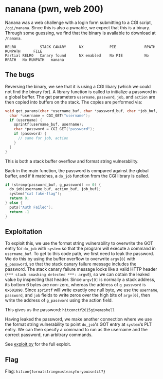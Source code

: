 # nanana (pwn, web 200)

Nanana was a web challenge with a login form submitting to a CGI script,
`/cgi/nanana`. Since this is also a pwnable, we expect that this is a
binary. Through some guessing, we find that the binary is available to
download at `/nanana`.

```
RELRO           STACK CANARY      NX            PIE             RPATH      RUNPATH      FILE
Partial RELRO   Canary found      NX enabled    No PIE          No RPATH   No RUNPATH   nanana
```

## The bugs

Reversing the binary, we see that it is using a CGI libary (which we could not
find the binary for). A library function is called to initialize a password in
a global buffer. The get parameters `username`, `password`, `job`, and `action`
are then copied into buffers on the stack. The copies are performed via:

```C
void get_params(char *username_buf, char *password_buf, char *job_buf, char *action_buf) {
  char *username = CGI_GET("username");
  if (username) {
    sprintf(username_buf, username);
    char *password = CGI_GET("password");
    if (password) {
      // same for job, action
    }
  }
}
```

This is both a stack buffer overflow and format string vulnerability.

Back in the main function, the password is compared against the global buffer,
and if it matches, a `do_job` function from the CGI library is called.

```C
if (strcmp(password_buf, g_password) == 0) {
  do_job(username_buf, action_buf, job_buf);
  system("cat fake-flag");
  return 0;
} else {
  puts("Auth Failed");
  return -1
}
```

## Exploitation

To exploit this, we use the format string vulnerability to overwrite the GOT
entry for `do_job` with `system` so that the program will execute a command in
`username_buf`. To get to this code path, we first need to leak the password.
We do this by using the buffer overflow to overwrite `argv[0]` with
`g_password`, so that the stack canary failure message includes the password.
The stack canary failure message looks like a valid HTTP header (`*** stack
smashing detected ***: argv0`), so we can obtain the leaked value by inspecting
that header.  Since `argv[0]` is normally a stack address, its bottom 6 bytes
are non-zero, whereas the address of `g_password` is `0x601090`. Since
`sprintf` will write exactly one null byte, we use the `username`, `password`,
and `job` fields to write zeros over the high bits of `argv[0]`, then write the
address of `g_password` using the action field.

This gives us the password: `hitconctf2015givemeshell`

Having leaked the password, we make another connection where we use the format
string vulnerability to point `do_job`'s GOT entry at `system`'s PLT entry. We
can then specify a command to run as the username and the correct password, run
arbitrary commands.

See
[exploit.py](https://github.com/pwning/public-writeup/blob/master/hitcon2015/web200-nanana/exploit.py)
for the full exploit.

## Flag

Flag: `hitcon{formatstringmusteasyforyouisntit?}`
